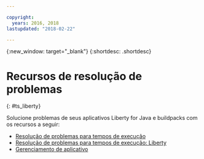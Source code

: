 ```yaml
---

copyright:
  years: 2016, 2018
lastupdated: "2018-02-22"

---
```


{:new_window: target="_blank"}
{:shortdesc: .shortdesc}

# Recursos de resolução de problemas
{: #ts_liberty}

Solucione problemas de seus aplicativos Liberty for Java e buildpacks com os recursos a seguir:

* [Resolução de problemas para tempos de execução](../common/ts_runtimes.html#runtimes)
* [Resolução de problemas para tempos de execução: Liberty](../common/ts_runtimes.html#ts_liberty)
* [Gerenciamento de aplicativo](../common/app_mng.html)
